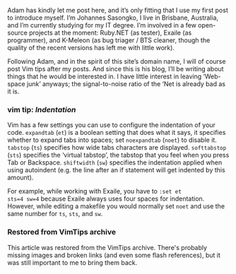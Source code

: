 <!-- :metadata:

title: My Introduction
tags: Miscellaneous
published: 2007-04-04T18:48:00-0700
summary:


Adam has kindly let me post here...

-->

<p>Adam has kindly let me post here, and it&#8217;s only fitting that I use my
first post to introduce myself. I&#8217;m Johannes Sasongko, I live in
Brisbane, Australia, and I&#8217;m currently studying for my IT degree.
I&#8217;m involved in a few open-source projects at the moment: Ruby.<span
class="caps">NET</span> (as tester), Exaile (as programmer), and K-Meleon (as
bug triager / <span class="caps">BTS</span> cleaner, though the quality of the
recent versions has left me with little work).</p>

<p>Following Adam, and in the spirit of this site&#8217;s domain name, I will
of course post Vim tips after my posts. And since this is his blog, I&#8217;ll
be writing about things that he would be interested in. I have little interest
in leaving &#8216;Web-space junk&#8217; anyways; the signal-to-noise ratio of
the &#8216;Net is already bad as it is.</p>

<div class="vimtip">

<h3>
<b>vim tip:</b> <i>Indentation</i>
</h3>

<p>
Vim has a few settings you can use to configure the indentation of your
code. <code>expandtab</code> (<code>et</code>) is a boolean setting that does
what it says, it specifies whether to expand tabs into spaces; set
<code>noexpandtab</code> (<code>noet</code>) to disable it.
<code>tabstop</code> (<code>ts</code>) specifies how wide tabs characters are
displayed. <code>softtabstop</code> (<code>sts</code>) specifies the
&#8216;virtual tabstop&#8217;, the tabstop that you feel when you press Tab or
Backspace. <code>shiftwidth</code> (<code>sw</code>) specifies the indentation
applied when using autoindent (e.g. the line after an if statement will get
indented by this amount).

For example, while working with Exaile, you have to <code>:set et sts=4
sw=4</code> because Exaile always uses four spaces for indentation. However,
while editing a makefile you would normally set <code>noet</code> and use the
same number for <code>ts</code>, <code>sts</code>, and <code>sw</code>.
</p>

</div>

<div class="restored-from-archive">
  <h3>Restored from VimTips archive</h3>
  <p>
  This article was restored from the VimTips archive. There's probably
  missing images and broken links (and even some flash references), but it
  was still important to me to bring them back.
  </p>
</div>
